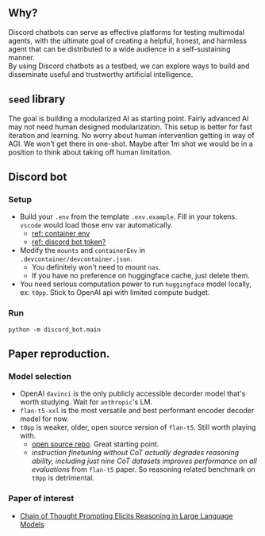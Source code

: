 ## Why?
Discord chatbots can serve as effective platforms for testing multimodal agents, with the ultimate goal of creating a helpful, honest, and harmless agent that can be distributed to a wide audience in a self-sustaining manner.  
By using Discord chatbots as a testbed, we can explore ways to build and disseminate useful and trustworthy artificial intelligence.

## `seed` library
The goal is building a modularized AI as starting point. Fairly advanced AI may not need human designed modularization. This setup is better for fast iteration and learning. No worry about human intervention getting in way of AGI. We won't get there in one-shot. Maybe after 1m shot we would be in a position to think about taking off human limitation.

## Discord bot
### Setup
- Build your `.env` from the template `.env.example`. Fill in your tokens. `vscode` would load those env var automatically.
  - [ref: container env](https://code.visualstudio.com/remote/advancedcontainers/environment-variables#_option-2-use-an-env-file)
  - [ref: discord bot token?](https://github.com/openai/gpt-discord-bot#setup)
- Modify the `mounts` and `containerEnv` in `.devcontainer/devcontainer.json`. 
  - You definitely won't need to mount `nas`. 
  - If you have no preference on huggingface cache, just delete them. 
- You need serious computation power to run `huggingface` model locally, ex: `t0pp`. Stick to OpenAI api with limited compute budget. 

### Run
```shell
python -m discord_bot.main
```

## Paper reproduction.
### Model selection
- OpenAI `davinci` is the only publicly accessible decorder model that's worth studying. Wait for `anthropic`'s LM. 
- `flan-t5-xxl` is the most versatile and best performant encoder decoder model for now. 
- `t0pp` is weaker, older, open source version of `flan-t5`. Still worth playing with. 
  - [open source repo](https://github.com/bigscience-workshop/t-zero). Great starting point. 
  - _instruction finetuning without CoT actually degrades reasoning ability, including just nine CoT datasets improves performance on all evaluations_ from `flan-t5` paper. So reasoning related benchmark on `t0pp` is detrimental. 

### Paper of interest
- [Chain of Thought Prompting Elicits Reasoning in Large Language Models](/paper/weiChainThoughtPrompting2022/)
